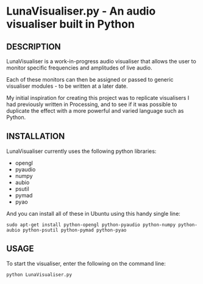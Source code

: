 LunaVisualiser.py - An audio visualiser built in Python
=======================================================

## DESCRIPTION

LunaVisualiser is a work-in-progress audio visualiser that allows the user to monitor specific frequencies and amplitudes of live audio.

Each of these monitors can then be assigned or passed to generic visualiser modules - to be written at a later date.

My initial inspiration for creating this project was to replicate visualisers I had previously written in Processing, and to see if it was possible to duplicate the effect with a more powerful and varied language such as Python.

## INSTALLATION

LunaVisualiser currently uses the following python libraries:

* opengl
* pyaudio
* numpy
* aubio
* psutil
* pymad
* pyao

And you can install all of these in Ubuntu using this handy single line:

    sudo apt-get install python-opengl python-pyaudio python-numpy python-aubio python-psutil python-pymad python-pyao

## USAGE

To start the visualiser, enter the following on the command line:

    python LunaVisualiser.py

